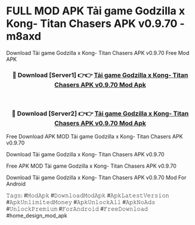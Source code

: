 # FULL MOD APK Tải game Godzilla x Kong- Titan Chasers APK v0.9.70 - m8axd
Download Tải game Godzilla x Kong- Titan Chasers APK v0.9.70 Free Mod APK

<div align="center">
<h3>🔴 Download [Server1] 👉👉 <a href="https://apk-comot.site?title=Tải_game_Godzilla_x_Kong-_Titan_Chasers_APK_v0.9.70">Tải game Godzilla x Kong- Titan Chasers APK v0.9.70 Mod Apk</a></h3><br>

<h3>🔴 Download [Server2] 👉👉 <a href="https://apk-comot.site?title=Tải_game_Godzilla_x_Kong-_Titan_Chasers_APK_v0.9.70">Tải game Godzilla x Kong- Titan Chasers APK v0.9.70 Mod Apk</a></h3>
</div>


Free Download APK MOD Tải game Godzilla x Kong- Titan Chasers APK v0.9.70

Download Tải game Godzilla x Kong- Titan Chasers APK v0.9.70 

Free APK MOD Tải game Godzilla x Kong- Titan Chasers APK v0.9.70 

Download Tải game Godzilla x Kong- Titan Chasers APK v0.9.70 Mod For Android

𝚃𝚊𝚐𝚜: #𝙼𝚘𝚍𝙰𝚙𝚔 #𝙳𝚘𝚠𝚗𝚕𝚘𝚊𝚍𝙼𝚘𝚍𝙰𝚙𝚔 #𝙰𝚙𝚔𝙻𝚊𝚝𝚎𝚜𝚝𝚅𝚎𝚛𝚜𝚒𝚘𝚗 #𝙰𝚙𝚔𝚄𝚗𝚕𝚒𝚖𝚒𝚝𝚎𝚍𝙼𝚘𝚗𝚎𝚢 #𝙰𝚙𝚔𝚄𝚗𝚕𝚘𝚌𝚔𝙰𝚕𝚕 #𝙰𝚙𝚔𝙽𝚘𝙰𝚍𝚜 #𝚄𝚗𝚕𝚘𝚌𝚔𝙿𝚛𝚎𝚖𝚒𝚞𝚖 #𝙵𝚘𝚛𝙰𝚗𝚍𝚛𝚘𝚒𝚍 #𝙵𝚛𝚎𝚎𝙳𝚘𝚠𝚗𝚕𝚘𝚊𝚍 #home_design_mod_apk
